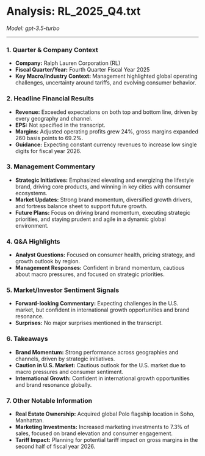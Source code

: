 # Analysis: RL_2025_Q4.txt

*Model: gpt-3.5-turbo*

---

### 1. Quarter & Company Context
- **Company:** Ralph Lauren Corporation (RL)
- **Fiscal Quarter/Year:** Fourth Quarter Fiscal Year 2025
- **Key Macro/Industry Context:** Management highlighted global operating challenges, uncertainty around tariffs, and evolving consumer behavior.

### 2. Headline Financial Results
- **Revenue:** Exceeded expectations on both top and bottom line, driven by every geography and channel.
- **EPS:** Not specified in the transcript.
- **Margins:** Adjusted operating profits grew 24%, gross margins expanded 260 basis points to 69.2%.
- **Guidance:** Expecting constant currency revenues to increase low single digits for fiscal year 2026.

### 3. Management Commentary
- **Strategic Initiatives:** Emphasized elevating and energizing the lifestyle brand, driving core products, and winning in key cities with consumer ecosystems.
- **Market Updates:** Strong brand momentum, diversified growth drivers, and fortress balance sheet to support future growth.
- **Future Plans:** Focus on driving brand momentum, executing strategic priorities, and staying prudent and agile in a dynamic global environment.

### 4. Q&A Highlights
- **Analyst Questions:** Focused on consumer health, pricing strategy, and growth outlook by region.
- **Management Responses:** Confident in brand momentum, cautious about macro pressures, and focused on strategic priorities.

### 5. Market/Investor Sentiment Signals
- **Forward-looking Commentary:** Expecting challenges in the U.S. market, but confident in international growth opportunities and brand resonance.
- **Surprises:** No major surprises mentioned in the transcript.

### 6. Takeaways
- **Brand Momentum:** Strong performance across geographies and channels, driven by strategic initiatives.
- **Caution in U.S. Market:** Cautious outlook for the U.S. market due to macro pressures and consumer sentiment.
- **International Growth:** Confident in international growth opportunities and brand resonance globally.

### 7. Other Notable Information
- **Real Estate Ownership:** Acquired global Polo flagship location in Soho, Manhattan.
- **Marketing Investments:** Increased marketing investments to 7.3% of sales, focused on brand elevation and consumer engagement.
- **Tariff Impact:** Planning for potential tariff impact on gross margins in the second half of fiscal year 2026.
